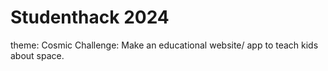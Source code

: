 # Studenthack 2024
theme: Cosmic
Challenge: Make an educational website/ app to teach kids about space.
